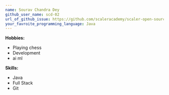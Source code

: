 ```yaml
---
name: Sourav Chandra Dey
github_user_name: scd-02
url_of_github_issue: https://github.com/scaleracademy/scaler-open-source-september-challenge/issues/167
your_favroite_programming_language: Java
---
```


**Hobbies:**

<ul>
  <li>Playing chess</li>
  <li>Development</li>
  <li>ai ml</li>
</ul>

**Skills:**

<ul>
  <li>Java</li>
  <li>Full Stack</li>
  <li>Git</li>
</ul>
